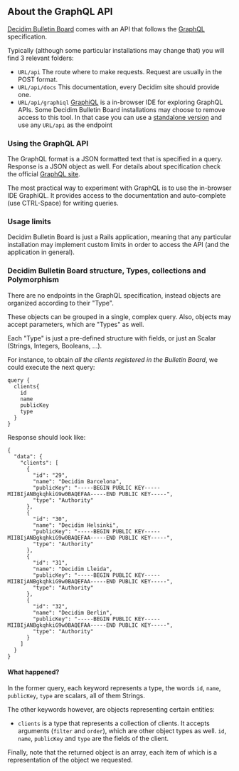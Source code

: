 ## About the GraphQL API

[Decidim Bulletin Board](https://github.com/decidim/decidim-bulletin-board) comes with an API that follows the [GraphQL](https://graphql.org/) specification.

Typically (although some particular installations may change that) you will find 3 relevant folders:

* `URL/api` The route where to make requests. Request are usually in the POST format.
* `URL/api/docs` This documentation, every Decidim site should provide one.
* `URL/api/graphiql` [GraphiQL](https://github.com/graphql/graphiql) is a in-browser IDE for exploring GraphQL APIs. Some Decidim Bulletin Board installations may choose to remove access to this tool. In that case you can use a [standalone version](https://electronjs.org/apps/graphiql) and use any `URL/api` as the endpoint

### Using the GraphQL API

The GraphQL format is a JSON formatted text that is specified in a query. Response is a JSON object as well. For details about specification check the official [GraphQL site](https://graphql.org/learn/).

The most practical way to experiment with GraphQL is to use the in-browser IDE GraphiQL. It provides access to the documentation and auto-complete (use CTRL-Space) for writing queries.

### Usage limits

Decidim Bulletin Board is just a Rails application, meaning that any particular installation may implement custom limits in order to access the API (and the application in general).

### Decidim Bulletin Board structure, Types, collections and Polymorphism

There are no endpoints in the GraphQL specification, instead objects are organized according to their "Type".

These objects can be grouped in a single, complex query. Also, objects may accept parameters, which are "Types" as well.

Each "Type" is just a pre-defined structure with fields, or just an Scalar (Strings, Integers, Booleans, ...).

For instance, to obtain *all the clients registered in the Bulletin Board*, we could execute the next query:

```
query {
  clients{
    id
    name
    publicKey
    type
  }
}
```

Response should look like:

```
{
  "data": {
    "clients": [
      {
        "id": "29",
        "name": "Decidim Barcelona",
        "publicKey": "-----BEGIN PUBLIC KEY-----MIIBIjANBgkqhkiG9w0BAQEFAA-----END PUBLIC KEY-----",
        "type": "Authority"
      },
      {
        "id": "30",
        "name": "Decidim Helsinki",
        "publicKey": "-----BEGIN PUBLIC KEY-----MIIBIjANBgkqhkiG9w0BAQEFAA-----END PUBLIC KEY-----",
        "type": "Authority"
      },
      {
        "id": "31",
        "name": "Decidim Lleida",
        "publicKey": "-----BEGIN PUBLIC KEY-----MIIBIjANBgkqhkiG9w0BAQEFAA-----END PUBLIC KEY-----",
        "type": "Authority"
      },
      {
        "id": "32",
        "name": "Decidim Berlin",
        "publicKey": "-----BEGIN PUBLIC KEY-----MIIBIjANBgkqhkiG9w0BAQEFAA-----END PUBLIC KEY-----",
        "type": "Authority"
      }
    ]
  }
}
```

#### What happened?

In the former query, each keyword represents a type, the words `id`, `name`, `publicKey`, `type` are scalars, all of them Strings.

The other keywords however, are objects representing certain entities:

- `clients` is a type that represents a collection of clients. It accepts arguments (`filter` and `order`), which are other object types as well. `id`, `name`, `publicKey` and `type` are the fields of the client.

Finally, note that the returned object is an array, each item of which is a representation of the object we requested.